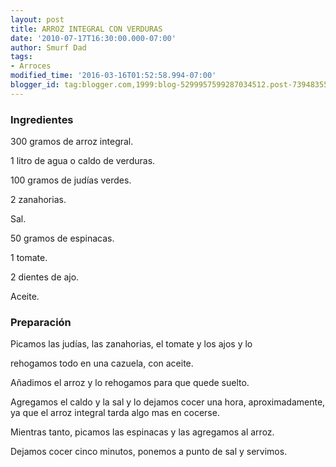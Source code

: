 ```yaml
---
layout: post
title: ARROZ INTEGRAL CON VERDURAS
date: '2010-07-17T16:30:00.000-07:00'
author: Smurf Dad
tags:
- Arroces
modified_time: '2016-03-16T01:52:58.994-07:00'
blogger_id: tag:blogger.com,1999:blog-5299957599287034512.post-7394835574539052243
---
```


<h3>Ingredientes</h3>

300 gramos de arroz integral.

1 litro de agua o caldo de verduras.

100 gramos de judías verdes.

2 zanahorias.

Sal.

50 gramos de espinacas.

1 tomate.

2 dientes de ajo.

Aceite.

<h3>Preparación</h3>

Picamos las judías, las zanahorias, el tomate y los ajos y lo

rehogamos todo en una cazuela, con aceite.

Añadimos el arroz y lo rehogamos para que quede suelto.

Agregamos el caldo y la sal y lo dejamos cocer una hora, aproximadamente, ya que el arroz integral tarda algo mas en cocerse.

Mientras tanto, picamos las espinacas y las agregamos al arroz.

Dejamos cocer cinco minutos, ponemos a punto de sal y servimos.

